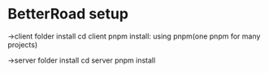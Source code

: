 BetterRoad setup
================
->client folder install
cd client
pnpm install: using pnpm(one pnpm for many projects)

->server folder install
cd server 
pnpm install
